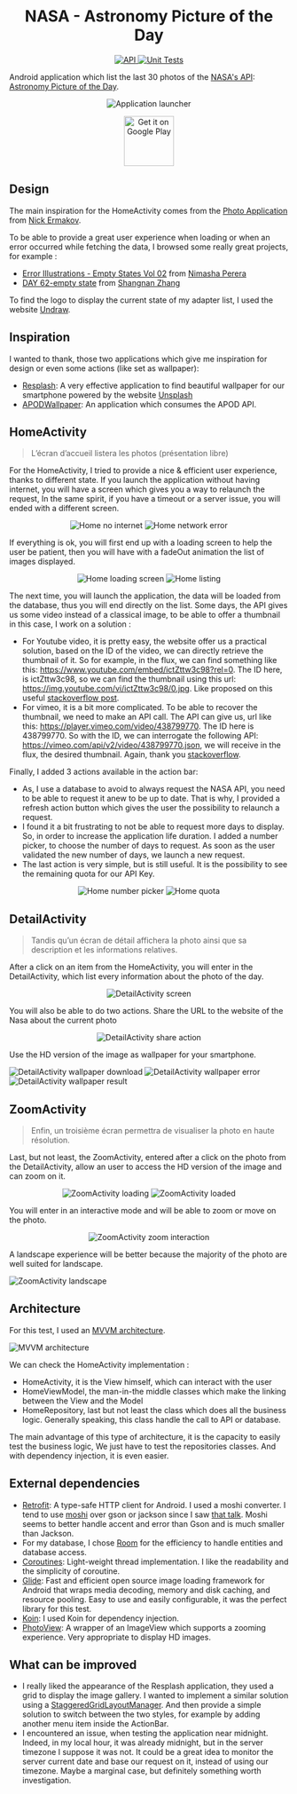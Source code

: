 <h1 align="center">NASA - Astronomy Picture of the Day</h1>

<p align="center">
  <a href="https://android-arsenal.com/api?level=21">
	<img alt="API" src="https://img.shields.io/badge/API-21%2B-brightgreen.svg?style=flat"/>
  </a>
  <a href="https://github.com/1ud0v1c/nasa-apod/workflows/Unit%20Tests/badge.svg?event=push">
	<img alt="Unit Tests" src="https://github.com/1ud0v1c/nasa-apod/workflows/Unit%20Tests/badge.svg?event=push"/>
  </a>
</p>

Android application which list the last 30 photos of the [NASA's API](https://api.nasa.gov/): [Astronomy Picture of the Day](https://github.com/nasa/apod-api#docs-).

<div align="center">

![Application launcher](https://github.com/1ud0v1c/nasa-apod/blob/main/data/launcher.png)

<a href='https://play.google.com/store/apps/details?id=com.ludovic.vimont.nasaapod'>
	<img alt='Get it on Google Play' src='https://play.google.com/intl/en_us/badges/images/generic/en_badge_web_generic.png' height=90px/>
</a>

</div>

## Design

The main inspiration for the HomeActivity comes from the [Photo Application](https://www.behance.net/gallery/104945199/Photo-Application?tracking_source=search_projects_recommended%7Capplication%20photo) from [Nick Ermakov](https://www.behance.net/extezerofficial).

To be able to provide a great user experience when loading or when an error occurred while fetching the data, I browsed some really great projects, for example :
- [Error Illustrations - Empty States Vol 02](https://www.behance.net/gallery/57693817/Error-Illustrations-Empty-States-Vol-02?tracking_source=search_projects_recommended%7CAndroid%20empty%20state) from [Nimasha Perera](https://www.behance.net/nimashasperera) 
- [DAY 62-empty state](https://www.behance.net/gallery/53698651/DAY-62-empty-state) from [Shangnan Zhang](https://www.behance.net/Zhangshangnan)

To find the logo to display the current state of my adapter list, I used the website [Undraw](https://undraw.co/).


## Inspiration

I wanted to thank, those two applications which give me inspiration for design or even some actions (like set as wallpaper):
- [Resplash](https://github.com/b-lam/Resplash): A very effective application to find beautiful wallpaper for our smartphone powered by the website [Unsplash](https://unsplash.com/)
- [APODWallpaper](https://github.com/JakeSteam/APODWallpaper): An application which consumes the APOD API. 


## HomeActivity

> L’écran d’accueil listera les photos (présentation libre)

For the HomeActivity, I tried to provide a nice & efficient user experience, thanks to different state. If you launch the application without having internet, you will have a screen which gives you a way to relaunch 
the request, In the same spirit, if you have a timeout or a server issue, you will ended with a different screen. 

<div align="center">

![Home no internet](https://github.com/1ud0v1c/nasa-apod/blob/main/data/home/home_no_internet.png)
![Home network error](https://github.com/1ud0v1c/nasa-apod/blob/main/data/home/home_network_error.png)

</div>

If everything is ok, you will first end up with a loading screen to help the user be patient, then you will have with a fadeOut animation the list of images displayed. 

<div align="center">

![Home loading screen](https://github.com/1ud0v1c/nasa-apod/blob/main/data/home/home_loading.png)
![Home listing](https://github.com/1ud0v1c/nasa-apod/blob/main/data/home/home_listing.png)

</div>

The next time, you will launch the application, the data will be loaded from the database, thus you will end directly on the list. Some days, the API gives us some video instead of a classical image, 
to be able to offer a thumbnail in this case, I work on a solution : 
- For Youtube video, it is pretty easy, the website offer us a practical solution, based on the ID of the video, we can directly retrieve the thumbnail of it. So for example, in the flux, we can find something like 
this: https://www.youtube.com/embed/ictZttw3c98?rel=0. The ID here, is ictZttw3c98, so we can find the thumbnail using this url: https://img.youtube.com/vi/ictZttw3c98/0.jpg. Like proposed on this 
useful [stackoverflow post](https://stackoverflow.com/questions/8841159/how-to-make-youtube-video-thumbnails-in-android/8842839#8842839).
- For vimeo, it is a bit more complicated. To be able to recover the thumbnail, we need to make an API call. The API can give us, url like this: https://player.vimeo.com/video/438799770. The ID here is 438799770. So 
with the ID, we can interrogate the following API: https://vimeo.com/api/v2/video/438799770.json, we will receive in the flux, the desired thumbnail. Again, thank you [stackoverflow](https://stackoverflow.com/questions/1361149/get-img-thumbnails-from-vimeo).

Finally, I added 3 actions available in the action bar: 
- As, I use a database to avoid to always request the NASA API, you need to be able to request it anew to be up to date. That is why, I provided a refresh action button which gives the user the possibility to relaunch 
a request.
- I found it a bit frustrating to not be able to request more days to display. So, in order to increase the application life duration. I added a number picker, to choose the number of days to request. As soon as the 
user validated the new number of days, we launch a new request.
- The last action is very simple, but is still useful. It is the possibility to see the remaining quota for our API Key.

<div align="center">

![Home number picker](https://github.com/1ud0v1c/nasa-apod/blob/main/data/home/home_number_of_days_to_fetch.png)
![Home quota](https://github.com/1ud0v1c/nasa-apod/blob/main/data/home/home_quota.png)

</div>


## DetailActivity

> Tandis qu’un écran de détail affichera la photo ainsi que sa description et les informations relatives. 

After a click on an item from the HomeActivity, you will enter in the DetailActivity, which list every information about the photo of the day.

<div align="center">

![DetailActivity screen](https://github.com/1ud0v1c/nasa-apod/blob/main/data/detail/detail_display.png)

</div>

You will also be able to do two actions. Share the URL to the website of the Nasa about the current photo 

<div align="center">

![DetailActivity share action](https://github.com/1ud0v1c/nasa-apod/blob/main/data/detail/detail_share_action.png)

</div>

Use the HD version of the image as wallpaper for your smartphone. 

![DetailActivity wallpaper download](https://github.com/1ud0v1c/nasa-apod/blob/main/data/detail/detail_wallpaper_progress.png)
![DetailActivity wallpaper error](https://github.com/1ud0v1c/nasa-apod/blob/main/data/detail/detail_wallpaper_error.png)
![DetailActivity wallpaper result](https://github.com/1ud0v1c/nasa-apod/blob/main/data/detail/detail_wallpaper_result.png)


## ZoomActivity

> Enfin, un troisième écran permettra de visualiser la photo en haute résolution.

Last, but not least, the ZoomActivity, entered after a click on the photo from the DetailActivity, allow an user to access the HD version of the image and can zoom on it.

<div align="center">

![ZoomActivity loading](https://github.com/1ud0v1c/nasa-apod/blob/main/data/zoom/zoom_loading.png)
![ZoomActivity loaded](https://github.com/1ud0v1c/nasa-apod/blob/main/data/zoom/zoom_loaded.png)

</div>

You will enter in an interactive mode and will be able to zoom or move on the photo.

<div align="center">

![ZoomActivity zoom interaction](https://github.com/1ud0v1c/nasa-apod/blob/main/data/zoom/zoom_interaction.png)

</div>

A landscape experience will be better because the majority of the photo are well suited for landscape.

![ZoomActivity landscape](https://github.com/1ud0v1c/nasa-apod/blob/main/data/zoom/zoom_landscape.png)


## Architecture 

For this test, I used an [MVVM architecture](https://developer.android.com/jetpack/guide).

![MVVM architecture](https://github.com/1ud0v1c/nasa-apod/blob/main/data/mvvm-architecture.png)

We can check the HomeActivity implementation :
- HomeActivity, it is the View himself, which can interact with the user
- HomeViewModel, the man-in-the middle classes which make the linking between the View and the Model
- HomeRepository, last but not least the class which does all the business logic. Generally speaking, this class handle the call to API or database.

The main advantage of this type of architecture, it is the capacity to easily test the business logic, We just have to test the repositories classes. 
And with dependency injection, it is even easier.


## External dependencies

- [Retrofit](https://github.com/square/retrofit): A type-safe HTTP client for Android. I used a moshi converter. I tend to use [moshi](https://github.com/square/moshi) over gson or jackson 
since I saw [that talk](https://www.youtube.com/watch?time_continue=2526&v=1PwdqkKDCSo&feature=emb_logo). Moshi seems to better handle accent and error than Gson and is much smaller 
than Jackson. 
- For my database, I chose [Room](https://developer.android.com/topic/libraries/architecture/room) for the efficiency to handle entities and database access.
- [Coroutines](https://kotlinlang.org/docs/reference/coroutines-overview.html): Light-weight thread implementation. I like the readability and the simplicity of coroutine.
- [Glide](https://github.com/bumptech/glide): Fast and efficient open source image loading framework for Android that wraps media decoding, memory and disk caching, and resource pooling. 
Easy to use and easily configurable, it was the perfect library for this test.
- [Koin](https://github.com/InsertKoinIO/koin): I used Koin for dependency injection.
- [PhotoView](https://github.com/chrisbanes/PhotoView): A wrapper of an ImageView which supports a zooming experience. Very appropriate to display HD images.


## What can be improved

- I really liked the appearance of the Resplash application, they used a grid to display the image gallery. I wanted to implement a similar solution using a [StaggeredGridLayoutManager](https://developer.android.com/reference/androidx/recyclerview/widget/StaggeredGridLayoutManager).
And then provide a simple solution to switch between the two styles, for example by adding another menu item inside the ActionBar.
- I encountered an issue, when testing the application near midnight. Indeed, in my local hour, it was already midnight, but in the server timezone I suppose it was not. It could be a great idea to monitor the server current 
date and base our request on it, instead of using our timezone. Maybe a marginal case, but definitely something worth investigation.


